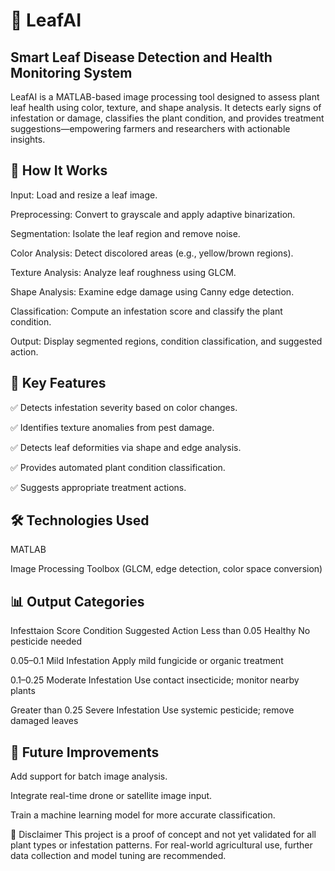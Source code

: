 # 🌿 LeafAI
## Smart Leaf Disease Detection and Health Monitoring System
LeafAI is a MATLAB-based image processing tool designed to assess plant leaf health using color, texture, and shape analysis. It detects early signs of infestation or damage, classifies the plant condition, and provides treatment suggestions—empowering farmers and researchers with actionable insights.

## 📸 How It Works
Input: Load and resize a leaf image.

Preprocessing: Convert to grayscale and apply adaptive binarization.

Segmentation: Isolate the leaf region and remove noise.

Color Analysis: Detect discolored areas (e.g., yellow/brown regions).

Texture Analysis: Analyze leaf roughness using GLCM.

Shape Analysis: Examine edge damage using Canny edge detection.

Classification: Compute an infestation score and classify the plant condition.

Output: Display segmented regions, condition classification, and suggested action.

## 🧠 Key Features
✅ Detects infestation severity based on color changes.

✅ Identifies texture anomalies from pest damage.

✅ Detects leaf deformities via shape and edge analysis.

✅ Provides automated plant condition classification.

✅ Suggests appropriate treatment actions.

## 🛠️ Technologies Used
MATLAB

Image Processing Toolbox (GLCM, edge detection, color space conversion)

## 📊 Output Categories  
Infesttaion Score          Condition                Suggested Action
   Less than 0.05            Healthy	               No pesticide needed
   
   0.05–0.1	                 Mild Infestation	      Apply mild fungicide or organic treatment
     
   0.1–0.25	                 Moderate Infestation	   Use contact insecticide; monitor nearby plants
   
   Greater than 0.25	        Severe Infestation	      Use systemic pesticide; remove damaged leaves
 
## 📝 Future Improvements
Add support for batch image analysis.

Integrate real-time drone or satellite image input.

Train a machine learning model for more accurate classification.

📌 Disclaimer
This project is a proof of concept and not yet validated for all plant types or infestation patterns. For real-world agricultural use, further data collection and model tuning are recommended.

